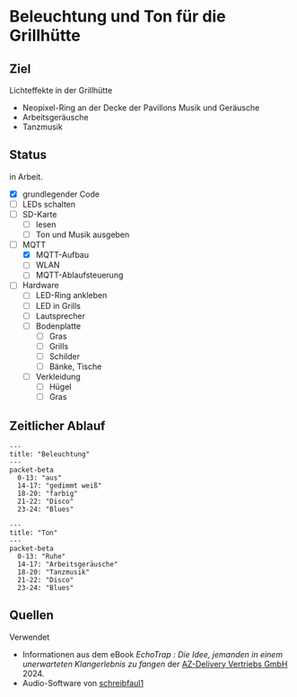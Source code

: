 # Beleuchtung und Ton für die Grillhütte

## Ziel

Lichteffekte in der Grillhütte

- Neopixel-Ring an der Decke der Pavillons
Musik und Geräusche
- Arbeitsgeräusche
- Tanzmusik

## Status

in Arbeit.

- [x] grundlegender Code
- [ ] LEDs schalten
- [ ] SD-Karte 
  - [ ] lesen
  - [ ] Ton und Musik ausgeben
- [ ] MQTT
  - [x] MQTT-Aufbau
  - [ ] WLAN
  - [ ] MQTT-Ablaufsteuerung
- [ ] Hardware
  - [ ] LED-Ring ankleben
  - [ ] LED in Grills
  - [ ] Lautsprecher
  - [ ] Bodenplatte
    - [ ] Gras
    - [ ] Grills
    - [ ] Schilder
    - [ ] Bänke, Tische
  - [ ] Verkleidung
    - [ ] Hügel
    - [ ] Gras
## Zeitlicher Ablauf
```mermaid
---
title: "Beleuchtung"
---
packet-beta
  0-13: "aus"
  14-17: "gedimmt weiß"
  18-20: "farbig"
  21-22: "Disco"
  23-24: "Blues"
```
```mermaid
---
title: "Ton"
---
packet-beta
  0-13: "Ruhe"
  14-17: "Arbeitsgeräusche"
  18-20: "Tanzmusik"
  21-22: "Disco"
  23-24: "Blues"
```
## Quellen

Verwendet 

- Informationen aus dem eBook *EchoTrap : Die Idee, jemanden
in einem unerwarteten Klangerlebnis zu fangen* der
[AZ-Delivery Vertriebs GmbH](https://az-delivery.de) 2024.
- Audio-Software von [schreibfaul1][def]


[def]: https://github.com/schreibfaul1/ESP32-audioI2S
